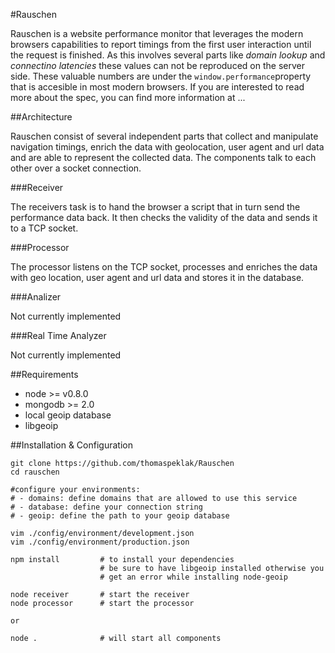 #Rauschen

Rauschen is a website performance monitor that leverages the modern browsers capabilities to report timings from the first user interaction until the request is finished. As this involves several parts like _domain lookup_ and _connectino latencies_ these values can not be reproduced on the server side. These valuable numbers are under the `window.performance`property that is accesible in most modern browsers. If you are interested to read more about the spec, you can find more information at ...


##Architecture

Rauschen consist of several independent parts that collect and manipulate navigation timings, enrich the data with geolocation, user agent and url data and are able to represent the collected data. The components talk to each other over a socket connection.

###Receiver

The receivers task is to hand the browser a script that in turn send the performance data back. It then checks the validity of the data and sends it to a TCP socket.

###Processor

The processor listens on the TCP socket, processes and enriches the data with geo location, user agent and url data and stores it in the database.

###Analizer

Not currently implemented

###Real Time Analyzer

Not currently implemented

##Requirements

- node >= v0.8.0
- mongodb >= 2.0
- local geoip database
- libgeoip

##Installation & Configuration

```
git clone https://github.com/thomaspeklak/Rauschen
cd rauschen

#configure your environments:
# - domains: define domains that are allowed to use this service
# - database: define your connection string
# - geoip: define the path to your geoip database

vim ./config/environment/development.json
vim ./config/environment/production.json

npm install         # to install your dependencies
                    # be sure to have libgeoip installed otherwise you
                    # get an error while installing node-geoip

node receiver       # start the receiver
node processor      # start the processor

or

node .              # will start all components
```
